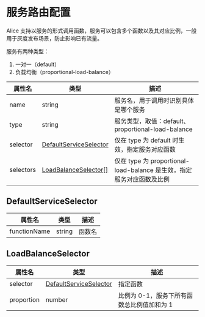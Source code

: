 # 服务路由配置
Alice 支持以服务的形式调用函数，服务可以包含多个函数以及其对应比例，一般用于灰度发布场景，防止影响已有流量。

服务有两种类型：
1. 一对一（default）
2. 负载均衡（proportional-load-balance）

|属性名|类型|描述|
|----|----|----|
|name|string|服务名，用于调用时识别具体是哪个服务|
|type|string|服务类型，取值：default、proportional-load-balance|
|selector|[DefaultServiceSelector](#defaultserviceselector)|仅在 type 为 default 时生效，指定服务对应函数|
|selectors|[LoadBalanceSelector\[\]](#loadbalanceselector)|仅在 type 为 proportional-load-balance 是生效，指定服务对应函数及比例|

## DefaultServiceSelector

|属性名|类型|描述|
|----|----|----|
|functionName|string|函数名|

## LoadBalanceSelector

|属性名|类型|描述|
|----|----|----|
|selector|[DefaultServiceSelector](#defaultserviceselector)|指定函数|
|proportion|number|比例为 0-1，服务下所有函数总比例值加和为 1|